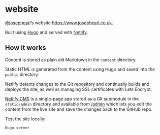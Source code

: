 # website

[@josephearl](https://twitter.com/josephearl)’s website <https://www.josephearl.co.uk>. 

Built using [Hugo](https://gohugo.io) and served with [Netlify](https://www.netlify.com).

## How it works
 
Content is stored as plain old Markdown in the `content` directory.

Static HTML is generated from the content using Hugo and saved into the `public` directory.

Netlify detects changes to the Git repository and continually builds and deploys the site, as well as managing SSL certificates with Lets Encrypt.

[Netlify CMS](https://www.netlifycms.org) is a single-page app stored as a Git submodule in the `static/admin` directory and available from [/admin](https://www.josephearl.co.uk/admin) which lets you edit the content from the live site and save the changes back to the GitHub repo.

Test the site locally:

    hugo server
